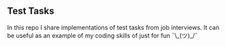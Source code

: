 ## Test Tasks
In this repo I share implementations of test tasks from job interviews.
It can be useful as an example of my coding skills of just for fun ¯\\\_(ツ)_/¯ 
